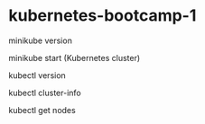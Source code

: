 # kubernetes-bootcamp-1

minikube version

minikube start (Kubernetes cluster)

kubectl version

kubectl cluster-info

kubectl get nodes
